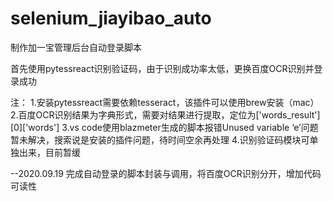 # selenium_jiayibao_auto

制作加一宝管理后台自动登录脚本

首先使用pytessreact识别验证码，由于识别成功率太低，更换百度OCR识别并登录成功

注：	1.安装pytessreact需要依赖tesseract，该插件可以使用brew安装（mac）
	2.百度OCR识别结果为字典形式，需要对结果进行提取，定位为['words_result'][0]['words']
	3.vs code使用blazmeter生成的脚本报错Unused variable ‘e’问题暂未解决，搜索说是安装的插件问题，待时间空余再处理
	4.识别验证码模块可单独出来，目前暂缓

<login>--2020.09.19
	完成自动登录的脚本封装与调用，将百度OCR识别分开，增加代码可读性